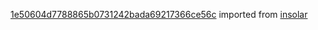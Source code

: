 [1e50604d7788865b0731242bada69217366ce56c](https://github.com/insolar/insolar/commit/1e50604d7788865b0731242bada69217366ce56c) imported from [insolar](https://github.com/insolar/insolar)
